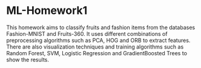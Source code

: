 # ML-Homework1
This homework aims to classify fruits and fashion items from the databases Fashion-MNIST and Fruits-360. It uses different combinations of preprocessing algorithms such as PCA, HOG and ORB to extract features. There are also visualization techniques and training algorithms such as Random Forest, SVM, Logistic Regression and GradientBoosted Trees to show the results.

